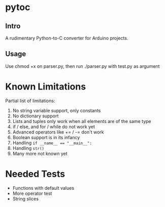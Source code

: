 pytoc
=====

Intro
-----
A rudimentary Python-to-C converter for Arduino projects.

Usage
-----
Use chmod +x on parser.py, then run ./parser.py with test.py as argument

Known Limitations
=================
Partial list of limitations:

1. No string variable support, only constants
1. No dictionary support
1. Lists and tuples only work when all elements are of the same type
1. if / else, and for / while do not work yet
1. Advanced operators like += / -= don't work
1. Boolean support is in its infancy
1. Handling `if __name__ == "__main__":`
1. Handling `str()`
1. Many more not known yet

Needed Tests
============
* Functions with default values
* More operator test
* String slices
